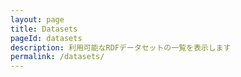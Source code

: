 ```yaml
---
layout: page
title: Datasets
pageId: datasets
description: 利用可能なRDFデータセットの一覧を表示します
permalink: /datasets/
---
```


<div id="DatasetsListView"></div>

<script>
document.addEventListener('DOMContentLoaded', function() {
  loadDatasets();
});

async function loadDatasets() {
  const datasetsListView = document.getElementById('DatasetsListView');
  
  try {
    const baseUrl = window.SITE_BASE_URL || '';
    
    // データセット情報を読み込み
    const response = await fetch(`${baseUrl}/assets/data/temp-datasets.json`);
    
    if (!response.ok) {
      throw new Error('Failed to fetch datasets list');
    }
    
    const datasets = await response.json();
    
    if (!datasets || datasets.length === 0) {
      return;
    }
    
    // データが読み込まれてからレンダリング
    renderDatasets(datasets);
    datasetsListView.style.display = 'block';
    
  } catch (error) {
    console.error('Error loading datasets:', error);
  }
}

function renderDatasets(datasets) {
  const datasetsListView = document.getElementById('DatasetsListView');
  const baseUrl = window.SITE_BASE_URL || '';
  
  // データセットのHTMLを生成
  const datasetsHtml = datasets.map(dataset => {
    // DatasetCardクラスを使用してカードを作成
    const datasetCard = new DatasetCard(dataset, {
      showDescription: true,
      showTags: true,
      showLink: true,
      linkBaseUrl: baseUrl
    });
    
    const cardElement = datasetCard.getElement();
    
    // メタ情報を追加
    const metaHtml = `
      <div class="c-card__meta">
        <p><strong>ID:</strong> ${dataset.id}</p>
        <p><strong>設定ファイル:</strong> <a href="https://github.com/dbcls/rdf-config/tree/master/config/${dataset.id}" target="_blank">GitHub</a></p>
      </div>
      <p><a href="${baseUrl}/dataset/?id=${dataset.id}" class="c-btn c-btn--outline-primary">詳細を見る →</a></p>
    `;
    
    cardElement.insertAdjacentHTML('beforeend', metaHtml);
    
    return `<li class="dataset">${cardElement.outerHTML}</li>`;
  }).join('');

  const html = `
    <ul class="datasets">
      ${datasetsHtml}
    </ul>
  `;
  
  datasetsListView.innerHTML = html;
}
</script>
